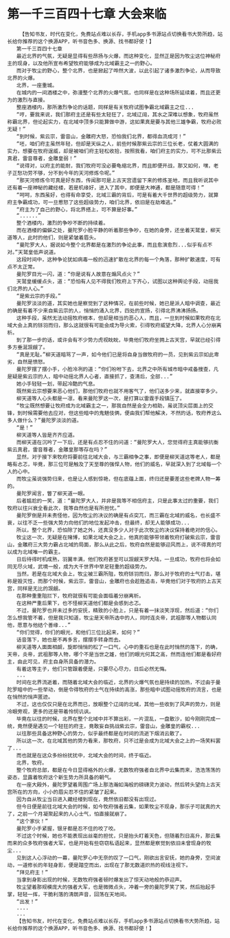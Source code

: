 # 第一千三百四十七章 大会来临
        【告知书友，时代在变化，免费站点难以长存，手机app多书源站点切换看书大势所趋，站长给你推荐的这个换源APP，听书音色多、换源、找书都好使！】
       第一千三百四十七章
       最近北界的气氛，无疑是显得有些昂扬与火爆，而这种变化，显然正是因为牧尘这位神秘府主的现身，以及他所宣布希望牧府能够成为北域霸主之一的野心。
       而对于牧尘的野心，整个北界，也是掀起了哗然大波，以此引起了诸多激烈争论，从而导致北界的火爆。
       北界，一座重城。
       在城内的一间酒楼之中，弥漫整个北界的火爆气氛，也同样是在这种场所延续着，而且还更为的激烈与直接。
       整座酒楼内，那所激烈争论的话题，同样是有关牧府试图争霸北域霸主之位...
       “哼，要我来说，我们那府主还是有些太轻狂了，北域辽阔，其水之深难以想象，牧府虽然称霸北界，但论起实力，在北域中顶多只能算做中游，这如果真是要与其他三雄争霸，牧府必败无疑！”
       “到时候，紫云宗，雷音山，金雕府大怒，恐怕我们北界，都得血流成河！”
       “呸，咱们府主虽然年轻，但却是天纵之人，前些时候那紫云宗的三位长老，仗着大圆满的实力，想要在牧府逞威，却是被咱们府主轻松收拾，按照我看，咱们府主的实力，可不比那紫云真君，雷音尊者，金雕皇弱！”
       “说得对，以府主的能耐，我们牧府可没必要龟缩北界，而且即便开战，那又如何，嘿，老子正愁功劳不够，分不到今年的天河修炼令呢。”
       “那天河修炼令可真是好东西，传闻那可是上古天宫遗留下来的修炼圣地，而且我听说其中还有着一座神秘的藏经楼，若是机缘好，进入了其中，即便是大神通，都是随意可得！”
       “呵呵，东西虽好，也得有命享受，北域三霸的背后，可是有着大千世界的超级势力，就算府主争霸成功，可一旦惹怒了这些超级势力，咱们北界，依旧是在劫难逃。”
       “府主为了自己的野心，将北界搭上，可不算是好事。”
       “......”
       整个酒楼内，激烈的争吵不断的持续着。
       而在酒楼的偏僻之处，曼陀罗小脸平静的听着那些争吵，在她的身旁，还坐着天鹫皇，柳天道等人，此时的他们，则是紧皱着眉头。
       “曼陀罗大人，据说如今整个北界都是在激烈的争论此事，而且愈演愈烈...似乎有点不对。”天鹫皇低声说道。
       这段时间中，这种争论犹如病毒一般的迅速扩散在北界的每一个角落，那种扩散速度，可有点不太正常。
       曼陀罗目光一闪，道：“你是说有人故意在煽风点火？”
       天鹫皇缓缓点头，道：“恐怕有人见不得我们牧府上下齐心，试图以这种舆论手段，动摇我们北界的人心。”
       “是紫云宗的手段。”
       曼陀罗淡淡的道，其实她也是察觉到了这种情况，在前些时候，她已是派人暗中调查，最近的确是有着不少来自紫云宗的人，悄悄的涌入北界，四处的宣扬，引得北界沸沸扬扬。
       这种手段，虽然无法动摇牧府根本，但却是相当的恶心人，而且，一旦到时候如果牧府在北域大会上真的铩羽而归，那么这就很有可能会成为导火索，引得牧府威望大降，北界人心分崩离析。
       到了那一步的话，或许会有不少势力虎视眈眈，毕竟他们牧府坐拥上古天宫，早就已经引得多方垂涎觊觎了。
       “真是无耻。”柳天道暗骂了一声，如今他们已是将自身当做牧府的一员，见到紫云宗如此卑劣，自然是愤怒。
       曼陀罗摆了摆小手，小脸冷冽的道：“你们吩咐下去，北界之中所有城市暗中戒备搜查，凡是疑是紫云宗的人，暗中动摇北界人心者，直接抓了，查清后，全部...”
       她小手轻轻一划，带起冷酷的气息。
       既然紫云宗想要来恶心他们，那他们牧府也就不用客气了，他们送多少来，就直接宰多少。
       柳天道等人心头都是一凛，看来曼陀罗这一次，是打算以雷霆手段镇压了。
       “牧尘既然想要让牧府成为北域霸主之一，那我自然是会全力相助，虽说顶尖层面上的交锋，到时候需要他去应对，但这些暗中的鬼魅伎俩，便由我们帮他解决，不然的话，牧府养这么多人做什么？”曼陀罗淡淡的道。
       “是！”
       柳天道等人皆是齐齐应道。
       而柳天道在沉吟了一下后，还是有点忍不住的问道：“曼陀罗大人，您觉得府主真能够抗衡紫云真君，雷音尊者，金雕皇那等存在吗？”
       显然，对于接下来牧府将要前往北域大会，与三霸相争之事，即便是柳天道这等老人，都是略有忐忑，毕竟，那三位可是触及了天至尊的强悍人物，他们的威名，早就深入到了北域每一个人的心中。
       而牧尘虽说强势归来，也是让人感到惊艳，但在底蕴上面，终归还是要差这些老牌人物一筹的。
       曼陀罗闻言，瞥了柳天道一眼。
       后者尴尬的一笑，道：“曼陀罗大人，并非是我等不相信府主，只是此事太过的重要，我们牧府以往兴衰全看此次，我等自然也是有所担忧。”
       曼陀罗倒是并未责怪他，因为牧尘的决议的确是有点突兀，而三霸在北域的威名，也长盛不衰，以往不乏一些强大势力向他们的地位发起冲击，但最终，却无人能够成功...
       所以，整个北界，恐怕除了她之外，还真没多少人对于此次牧尘的决议保持着绝对的信心。
       牧尘这一次，无疑是在赌博，如果北域大会之上，他真的能够带领着牧府打破紫云宗，雷音山，金雕府三大势力霸占北域的局面，那么从此之后，牧府自然是能够迎风而上，说不得真的可以成为北域唯一的霸主。
       日后待得时机成熟，羽翼丰满，他们牧府甚至可以觊觎天罗大陆，一旦成功，牧府也将会如同无尽火域，武境一般，成为大千世界中举足轻重的超级势力。
       当然，若是在北域大会上，牧尘被三霸所阻，牧府铩羽而归，那么对于牧府的士气打击，堪称是毁灭性，而那个时候，紫云宗，雷音山，金雕府也会趁胜追击，毕竟他们对于牧府的上古天宫，同样是无比的觊觎。
       在那种重重阻拦下，牧府就很有可能会面临着分崩离析。
       在这种严重后果下，也不怪柳天道他们都是会感到忐忑。
       不过，曼陀罗也并未过多的安抚，精致的小脸上，只是有着一抹淡笑浮现，然后道：“你们怎么想我管不着，但是我只知道，牧尘是天帝所选中的人，同时连炎帝，武祖那等人物都认同他，愿意与他结个善缘...”
       “你们觉得，你们的眼光，和他们三位比起来，如何？”
       话音落下，她也是不再多言，摆摆手转身而去。
       柳天道等人面面相觑，旋即悄悄的松了一口气，心中的重石也是在此时悄然的落下，的确，天帝，炎帝，武祖那等人物，哪个不是当世之雄，他们的眼光何其之高，然而连他们都是看好府主，由此可见，府主自身所具备的潜力。
       有着这等主子，他们只管跟着便是，只要尽心尽力，日后必然无悔。
       ...
       时间在北界流逝着，而随着北域大会的临近，北界的火爆气氛也是持续的加热，不过由于曼陀罗暗中的一些举动，倒是令得牧府的士气在持续的高涨，那些暗中试图动摇牧府的流言，也是在悄然的悄声匿迹。
       不过，这也仅仅只是在北界而已，放眼整个辽阔的北域，其他一些收到了风声的势力，则是冷眼旁观，更多的还是带着怜悯讥讽。
       毕竟在以往的时候，北界在整个北域中并不算出彩，一片混乱，一盘散沙，如今刚刚完成一统，竟然便是遇见一个轻狂的府主，竟敢妄自挑战紫云宗，雷音山，金雕皇的霸权...
       以往那些具备这种野心的势力，似乎最终都是在时间的流逝下烟消云散了。
       所以这一次，在北域其他的势力看来，那牧府，只不过是会成为北域大会之上的一场笑料罢了...
       而也就是在这众多纷纷扰扰中，北域大会的时间，终于临近。
       北界，牧府。
       整个牧府总部，都是在今日显得格外的火爆，无数牧府强者自北界中云集而来，浩浩荡荡的姿态，显露着牧府这个新生势力所具备的朝气。
       在一座大殿外，曼陀罗望着周围广场上那浩瀚如海般的磅礴灵力波动，然后转头望向上古天宫所在的方向，小小的眉尖忍不住的紧皱了起来。
       因为自从牧尘当日进入藏经楼到现在，竟然依旧都没有出现过。
       但今日便是前往北域大会的时候，如今牧府强者云集，如果牧尘不现身，那乐子可就真的大了，之前一个月凝聚起来的人心士气，怕直接就崩了。
       “这个家伙！”
       曼陀罗小手紧握，银牙都是忍不住的咬了咬。
       不过这个时候，她也不能表现出丝毫的担忧，只是抬头盯着天色，但随着烈日高升，那云集而来的众多牧府强者大军，也是开始有些窃窃私语起来，显然都是察觉到依旧未曾现身的牧尘...
       见到这人心浮动的一幕，曼陀罗心中无奈的叹了一口气，刚欲出言安抚，她的身旁，空间波动，一道修长的年轻身影，便是踏空而出，出现在了那无数道炽热的视线注视下。
       “拜见府主！”
       当拿到身影出现的时候，无数牧府强者顿时爆发出了惊天动地般的恭迎声。
       牧尘望着那规模庞大的强者大军，也是微微点头，冲着一旁的曼陀罗笑了笑，然后抬起手掌，轻轻一挥，干脆利落的清朗声音，回荡在天地间。
       “出发！”
       ....
       ...
       【告知书友，时代在变化，免费站点难以长存，手机app多书源站点切换看书大势所趋，站长给你推荐的这个换源APP，听书音色多、换源、找书都好使！】